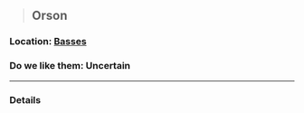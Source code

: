 >## Orson

### Location: [Basses](../../Locations/Basses.md)

### Do we like them: Uncertain

***

### Details



